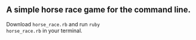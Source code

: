 ## A simple horse race game for the command line.

Download <code>horse_race.rb</code> and run <code>ruby horse_race.rb</code> in your terminal.
